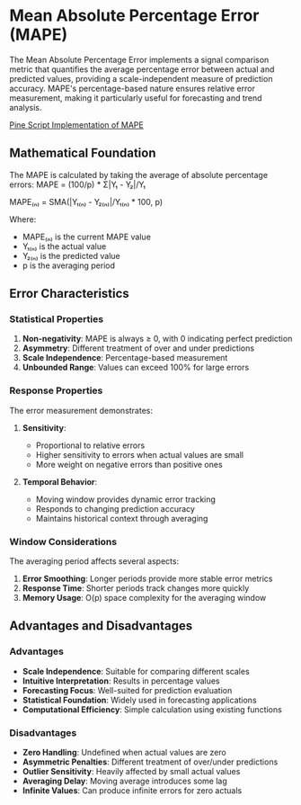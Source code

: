 # Mean Absolute Percentage Error (MAPE)

The Mean Absolute Percentage Error implements a signal comparison metric that quantifies the average percentage error between actual and predicted values, providing a scale-independent measure of prediction accuracy. MAPE's percentage-based nature ensures relative error measurement, making it particularly useful for forecasting and trend analysis.

[Pine Script Implementation of MAPE](https://github.com/mihakralj/pinescript/blob/main/indicators/errors/mape.pine)

## Mathematical Foundation

The MAPE is calculated by taking the average of absolute percentage errors: MAPE = (100/p) * Σ|Y₁ - Y₂|/Y₁

MAPE₍ₙ₎ = SMA(|Y₁₍ₙ₎ - Y₂₍ₙ₎|/Y₁₍ₙ₎ * 100, p)

Where:
- MAPE₍ₙ₎ is the current MAPE value
- Y₁₍ₙ₎ is the actual value
- Y₂₍ₙ₎ is the predicted value
- p is the averaging period

## Error Characteristics

### Statistical Properties

1. **Non-negativity**: MAPE is always ≥ 0, with 0 indicating perfect prediction
2. **Asymmetry**: Different treatment of over and under predictions
3. **Scale Independence**: Percentage-based measurement
4. **Unbounded Range**: Values can exceed 100% for large errors

### Response Properties

The error measurement demonstrates:
1. **Sensitivity**:
   - Proportional to relative errors
   - Higher sensitivity to errors when actual values are small
   - More weight on negative errors than positive ones

2. **Temporal Behavior**:
   - Moving window provides dynamic error tracking
   - Responds to changing prediction accuracy
   - Maintains historical context through averaging

### Window Considerations

The averaging period affects several aspects:
1. **Error Smoothing**: Longer periods provide more stable error metrics
2. **Response Time**: Shorter periods track changes more quickly
3. **Memory Usage**: O(p) space complexity for the averaging window

## Advantages and Disadvantages

### Advantages

- **Scale Independence**: Suitable for comparing different scales
- **Intuitive Interpretation**: Results in percentage values
- **Forecasting Focus**: Well-suited for prediction evaluation
- **Statistical Foundation**: Widely used in forecasting applications
- **Computational Efficiency**: Simple calculation using existing functions

### Disadvantages

- **Zero Handling**: Undefined when actual values are zero
- **Asymmetric Penalties**: Different treatment of over/under predictions
- **Outlier Sensitivity**: Heavily affected by small actual values
- **Averaging Delay**: Moving average introduces some lag
- **Infinite Values**: Can produce infinite errors for zero actuals

